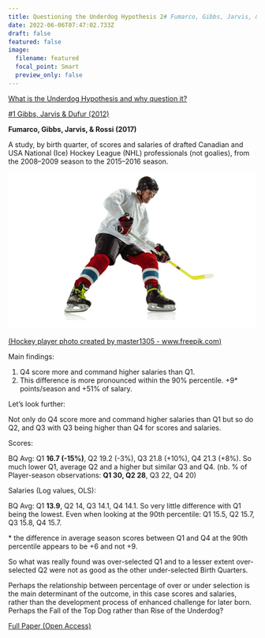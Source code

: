 ```yaml
---
title: Questioning the Underdog Hypothesis 2# Fumarco, Gibbs, Jarvis, & Rossi
date: 2022-06-06T07:47:02.733Z
draft: false
featured: false
image:
  filename: featured
  focal_point: Smart
  preview_only: false
---
```

<meta name="twitter:card" content="summary_large_image" />
<meta name="twitter:site" content="@nothirdman" />
<meta name="twitter:title" content="Questioning the Underdog Hypothesis 2" />
<meta name="twitter:description" content="The second in a series of article questioning the Underdog Hypothesis starting with Fumarco et al 2017 investigation into ice hockey." />
<meta name="twitter:image" content="https://onemoresummer.co.uk/post/questioning-the-underdog-hypothesis-2-fumarco-gibbs-jarvis-rossi/ice-hockey.jpg" />

[What is the Underdog Hypothesis and why question it?](https://onemoresummer.co.uk/post/questioning-the-underdog-hypothesis-an-introduction/)

[\#1 Gibbs, Jarvis & Dufur (2012)](https://onemoresummer.co.uk/post/questioning-the-underdog-hypothesis-1/)

**Fumarco, Gibbs, Jarvis, & Rossi (2017)**

A study, by birth quarter, of scores and salaries of drafted Canadian and USA National (Ice) Hockey League (NHL) professionals (not goalies), from the 2008–2009 season to the 2015–2016 season.

![](ice-hockey.jpg "Hockey player photo created by master1305 - www.freepik.com")

[(Hockey player photo created by master1305 - www.freepik.com)](https://www.freepik.com/photos/hockey-player)

[](https://www.freepik.com/photos/hockey-player)Main findings:

1. Q4 score more and command higher salaries than Q1.
2. This difference is more pronounced within the 90% percentile. +9* points/season and +51% of salary.

Let’s look further:

Not only do Q4 score more and command higher salaries than Q1 but so do Q2, and Q3 with Q3 being higher than Q4 for scores and salaries.

Scores:

BQ Avg: Q1 **16.7 (-15%)**, Q2 19.2 (-3%), Q3 21.8 (+10%), Q4 21.3 (+8%). So much lower Q1, average Q2 and a higher but similar Q3 and Q4. (nb. % of Player-season observations: **Q1 30, Q2 28**, Q3 22, Q4 20)

Salaries (Log values, OLS):

BQ Avg: Q1 **13.9**, Q2 14, Q3 14.1, Q4 14.1. So very little difference with Q1 being the lowest. Even when looking at the 90th percentile: Q1 15.5, Q2 15.7, Q3 15.8, Q4 15.7.

\* the difference in average season scores between Q1 and Q4 at the 90th percentile appears to be +6 and not +9.

So what was really found was over-selected Q1 and to a lesser extent over-selected Q2 were not as good as the other under-selected Birth Quarters.

Perhaps the relationship between percentage of over or under selection is the main determinant of the outcome, in this case scores and salaries, rather than the development process of enhanced challenge for later born. Perhaps the Fall of the Top Dog rather than Rise of the Underdog?

[Full Paper (Open Access)](https://journals.plos.org/plosone/article?id=10.1371/journal.pone.0182827)

[](https://journals.plos.org/plosone/article?id=10.1371/journal.pone.0182827)